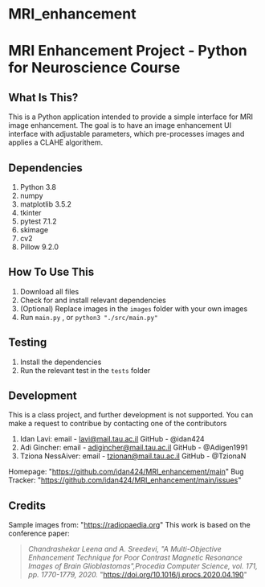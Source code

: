 # MRI_enhancement
MRI Enhancement Project - Python for Neuroscience Course
==============================


What Is This?
-------------

This is a Python application intended to provide a simple interface for MRI image enhancement. The goal is to have an image enhancement UI interface with adjustable parameters, which pre-processes images and applies a CLAHE algorithem.

Dependencies
---------------
1. Python 3.8
2. numpy  
3. matplotlib 3.5.2
4. tkinter
5. pytest 7.1.2
6. skimage
7. cv2
8. Pillow 9.2.0


How To Use This
---------------

1. Download all files
2. Check for and install relevant dependencies
3. (Optional) Replace images in the `images` folder with your own images
4. Run `main.py` , or `python3 "./src/main.py"`


Testing
-------

1. Install the dependencies
2. Run the relevant test in the `tests` folder


Development
-----------

This is a class project, and further development is not supported. You can make a request to contribue by contacting one of the contributors

1. Idan Lavi:        email - lavi@mail.tau.ac.il        GitHub - @idan424
2. Adi Gincher:      email - adigincher@mail.tau.ac.il  GitHub - @Adigen1991
3. Tziona NessAiver: email - tzionan@mail.tau.ac.il     GitHub - @TzionaN

Homepage: "https://github.com/idan424/MRI_enhancement/main"
Bug Tracker: "https://github.com/idan424/MRI_enhancement/main/issues"

Credits
-----------
Sample images from: "https://radiopaedia.org"
This work is based on the conference paper: 
>_Chandrashekar Leena and A. Sreedevi, "A Multi-Objective Enhancement Technique for Poor Contrast Magnetic Resonance Images of Brain Glioblastomas",Procedia Computer Science, vol. 171, pp. 1770-1779, 2020._ 
>"https://doi.org/10.1016/j.procs.2020.04.190"

